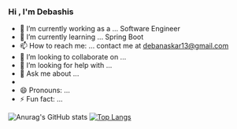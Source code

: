 ### Hi , I'm Debashis

<!--
**debanaskar13/debanaskar13** is a ✨ _special_ ✨ repository because its `README.md` (this file) appears on your GitHub profile.

Here are some ideas to get you started:
-->

- 🔭 I’m currently working as a ... Software Engineer
- 🌱 I’m currently learning ... Spring Boot
- 📫 How to reach me: ... contact me at debanaskar13@gmail.com
- 👯 I’m looking to collaborate on ...
- 🤔 I’m looking for help with ...
- 💬 Ask me about ...
- 
- 😄 Pronouns: ...
- ⚡ Fun fact: ...


![Anurag's GitHub stats](https://github-readme-stats.vercel.app/api?username=debanaskar13&show_icons=true&theme=radical&hide=prs,issues,contribs)
[![Top Langs](https://github-readme-stats.vercel.app/api/top-langs/?username=debanaskar13&layout=compact&theme=radical)](https://github.com/anuraghazra/github-readme-stats)

